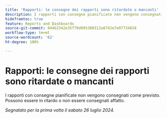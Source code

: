 ```yaml
---
title: 'Rapporti: le consegne dei rapporti sono ritardate o mancanti'
description: I rapporti con consegne pianificate non vengono consegnati come previsto. Possono essere in ritardo o non essere consegnati affatto.
hidefromtoc: true
feature: Reports and Dashboards
source-git-commit: 944b2342e35f70d095380312a8742e7e97734818
workflow-type: tm+mt
source-wordcount: '62'
ht-degree: 100%

---
```



# Rapporti: le consegne dei rapporti sono ritardate o mancanti

<!--

>[!NOTE]
>
>This issue was fixed on August 8, 2024.

-->

I rapporti con consegne pianificate non vengono consegnati come previsto. Possono essere in ritardo o non essere consegnati affatto.

_Segnalato per la prima volta il sabato 26 luglio 2024._

